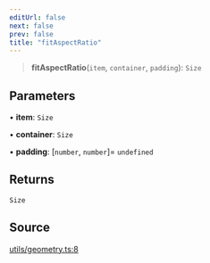 ```yaml
---
editUrl: false
next: false
prev: false
title: "fitAspectRatio"
---
```


> **fitAspectRatio**(`item`, `container`, `padding`): `Size`

## Parameters

• **item**: `Size`

• **container**: `Size`

• **padding**: [`number`, `number`]= `undefined`

## Returns

`Size`

## Source

[utils/geometry.ts:8](https://github.com/nodenogg-in/alpha-p2p/blob/920eddf19cd5eb07c362d64c8ceeef67e0a2790c/packages/infinitykit/src/utils/geometry.ts#L8)
